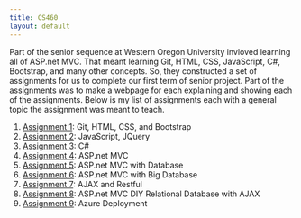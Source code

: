 ```yaml
---
title: CS460
layout: default
---
```


Part of the senior sequence at Western Oregon University invloved learning all of ASP.net MVC. That meant learning Git, HTML, CSS, JavaScript, C#, Bootstrap, and many other concepts. So, they constructed a set of assignments for us to complete our first term of senior project. Part of the assignments was to make a webpage for each explaining and showing each of the assignments. Below is my list of assignments each with a general topic the assignment was meant to teach. 

1. [Assignment 1](hw1): Git, HTML, CSS, and Bootstrap
2. [Assignment 2](hw2): JavaScript, JQuery
3. [Assignment 3](hw3): C#
4. [Assignment 4](hw4): ASP.net MVC
5. [Assignment 5](hw5): ASP.net MVC with Database
6. [Assignment 6](hw6): ASP.net MVC with Big Database
7. [Assignment 7](hw7): AJAX and Restful
8. [Assignment 8](hw8): ASP.net MVC DIY Relational Database with AJAX
9. [Assignment 9](hw9): Azure Deployment